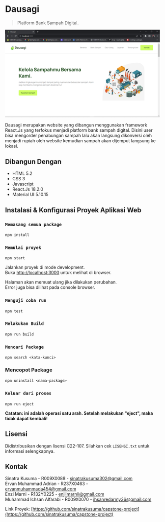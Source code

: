 # Dausagi
> Platform Bank Sampah Digital.

![](Preview-Interface.png)

<p>Dausagi merupakan website yang dibangun menggunakan framework React.Js yang terfokus menjadi platform bank sampah digital. Disini user bisa mengorder penabungan sampah lalu akan langsung dikonversi oleh menjadi rupiah oleh website kemudian sampah akan dijemput langsung ke lokasi.</p>


## Dibangun Dengan

* HTML 5.2
* CSS 3
* Javascript
* React.Js 18.2.0
* Material UI 5.10.15



## Instalasi & Konfigurasi Proyek Aplikasi Web


### `Memasang semua package`

```
npm install
```

###  `Memulai proyek`

```
npm start
```
Jalankan proyek di mode development.\
 Buka [http://localhost:3000](http://localhost:3000) untuk melihat di browser.

Halaman akan memuat ulang jika dilakukan perubahan.\
Error juga bisa dilihat pada console browser.


### `Menguji coba run`

```
npm test
```

### `Melakukan Build`

```
npm run build
```

### `Mencari Package`

```
npm search <kata-kunci>
```

### Mencopot Package

```
npm uninstall <nama-package>
```

### `Keluar dari proses`

```
npm run eject
```
**Catatan: ini adalah operasi satu arah. Setelah melakukan "eject", maka tidak dapat kembali!**



<!-- LISENSI -->
## Lisensi

Didistribusikan dengan lisensi C22-107. Silahkan cek `LISENSI.txt` untuk informasi selengkapnya.



<!-- Kontak -->
## Kontak

Sinatra Kusuma - R009X0088 - sinatrakusuma302@gmail.com <br>
Ervan Muhammad Adrian - R237X0463 - ervanmuhammada454@gmail.com <br>
Enzi Marni - R132Y0225 - enjiimarnii@gmail.com <br>
Muhammad Ichsan Alfarabi - R009X0070 - ihsanredarmy36@gmail.com <br>

Link Proyek: [https://github.com/sinatrakusuma/capstone-project](https://github.com/sinatrakusuma/capstone-project) <br>


